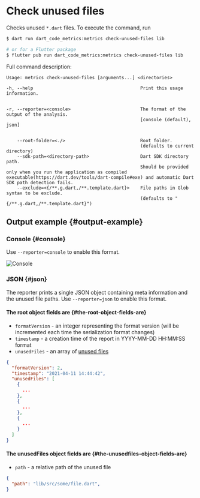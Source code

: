 # Check unused files

Checks unused `*.dart` files. To execute the command, run

```sh
$ dart run dart_code_metrics:metrics check-unused-files lib

# or for a Flutter package
$ flutter pub run dart_code_metrics:metrics check-unused-files lib
```

Full command description:

```text
Usage: metrics check-unused-files [arguments...] <directories>

-h, --help                                        Print this usage information.


-r, --reporter=<console>                          The format of the output of the analysis.
                                                  [console (default), json]


    --root-folder=<./>                            Root folder.
                                                  (defaults to current directory)
    --sdk-path=<directory-path>                   Dart SDK directory path. 
                                                  Should be provided only when you run the application as compiled executable(https://dart.dev/tools/dart-compile#exe) and automatic Dart SDK path detection fails.
    --exclude=<{/**.g.dart,/**.template.dart}>    File paths in Glob syntax to be exclude.
                                                  (defaults to "{/**.g.dart,/**.template.dart}")
```

## Output example {#output-example}

### Console {#console}

Use `--reporter=console` to enable this format.

![Console](../../static/img/unused-files-console-report.png)

### JSON {#json}

The reporter prints a single JSON object containing meta information and the unused file paths. Use `--reporter=json` to enable this format.

#### The **root** object fields are {#the-root-object-fields-are}

- `formatVersion` - an integer representing the format version (will be incremented each time the serialization format changes)
- `timestamp` - a creation time of the report in YYYY-MM-DD HH:MM:SS format
- `unusedFiles` - an array of [unused files](#the-unusedFiles-object-fields-are)

```JSON
{
  "formatVersion": 2,
  "timestamp": "2021-04-11 14:44:42",
  "unusedFiles": [
    {
      ...
    },
    {
      ...
    },
    {
      ...
    }
  ]
}
```

#### The **unusedFiles** object fields are {#the-unusedfiles-object-fields-are}

- `path` - a relative path of the unused file

```JSON
{
  "path": "lib/src/some/file.dart",
}
```

